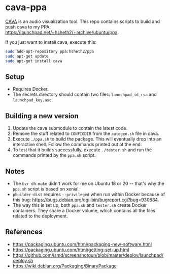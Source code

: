 # cava-ppa

[CAVA](https://github.com/karlstav/cava) is an audio visualization tool.
This repo contains scripts to build and push cava to my PPA: https://launchpad.net/~hsheth2/+archive/ubuntu/ppa.

If you just want to install cava, execute this:
```bash
sudo add-apt-repository ppa:hsheth2/ppa
sudo apt-get update
sudo apt-get install cava
```

## Setup

- Requires Docker.
- The secrets directory should contain two files: `launchpad_id_rsa` and `launchpad_key.asc`.

## Building a new version

1. Update the cava submodule to contain the latest code.
2. Remove the stuff related to `CONFIGDIR` from the `autogen.sh` file in cava.
3. Execute `./ppa.sh` to build the package. This will eventually drop into an
   interactive shell. Follow the commands printed out at the end.
4. To test that it builds successfully, execute `./tester.sh` and run the
   commands printed by the `ppa.sh` script.
   
## Notes
- The `bzr dh-make` didn't work for me on Ubuntu 18 or 20 -- that's why the `ppa.sh` script is based on xenial.
- `pbuilder-dist` requires `--privileged` when run within Docker because of this bug: https://bugs.debian.org/cgi-bin/bugreport.cgi?bug=930684.
- The way this is set up, both `ppa.sh` and `tester.sh` create Docker containers. They share a Docker volume, which contains all the files related to the deployment.

## References
- https://packaging.ubuntu.com/html/packaging-new-software.html
- https://packaging.ubuntu.com/html/getting-set-up.html
- https://github.com/ismd/screenshotgun/blob/master/deploy/launchpad/deploy.sh
- https://wiki.debian.org/Packaging/BinaryPackage
